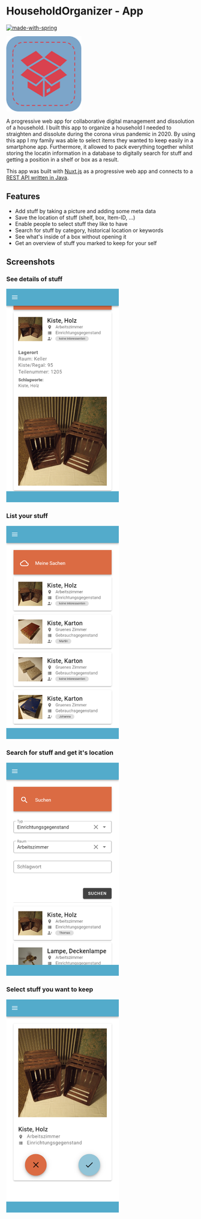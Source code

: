 # HouseholdOrganizer - App
[![made-with-spring](https://img.shields.io/badge/Made%20with-Nuxt.js-7CA5C9)](https://nuxt.com/)

<a href="./static/icon.png">
    <img alt="OpenGeoResearch Logo" height="200" src="./static/icon.png"/>
</a>

A progressive web app for collaborative digital management and dissolution of a household. I built this app to organize a household I needed to straighten and dissolute during the corona virus pandemic in 2020. By using this app I my family was able to select items they wanted to keep easily in a smartphone app. Furthermore, it allowed to pack everything together whilst storing the locatin information in a database to digitally search for stuff and getting a position in a shelf or box as a result.

This app was built with [Nuxt.js](https://v2.nuxt.com/) as a progressive web app and connects to a [REST API written in Java](https://github.com/thlemm/HouseholdOrganizer-API).

## Features

* Add stuff by taking a picture and adding some meta data
* Save the location of stuff (shelf, box, Item-ID, ...)
* Enable people to select stuff they like to have
* Search for stuff by category, historical location or keywords
* See what's inside of a box without opening it
* Get an overview of stuff you marked to keep for your self

## Screenshots
### See details of stuff
<img src="./assets/catalog.thlemm.de_details.png" alt="" width="300px">

### List your stuff
<img src="./assets/catalog.thlemm.de_list.png" alt="" width="300px">

### Search for stuff and get it's location
<img src="./assets/catalog.thlemm.de_search.png" alt="" width="300px">

### Select stuff you want to keep
<img src="./assets/catalog.thlemm.de_select.png" alt="" width="300px">
